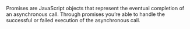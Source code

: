 Promises are JavaScript objects that represent the eventual completion of an asynchronous call. Through promises you’re able to handle the successful or failed execution of the asynchronous call.